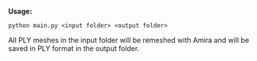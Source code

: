 **Usage:**

```python main.py <input folder> <output folder>```

All PLY meshes in the input folder will be remeshed with Amira and will be saved in PLY format in the output folder.
